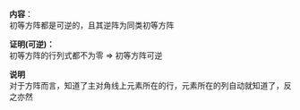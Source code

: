 **内容**：    
初等方阵都是可逆的，且其逆阵为同类初等方阵    
    
**证明(可逆)：**    
初等方阵的行列式都不为零 $\Rightarrow$ 初等方阵可逆    
    
**说明**    
对于方阵而言，知道了主对角线上元素所在的行，元素所在的列自动就知道了，反之亦然    
